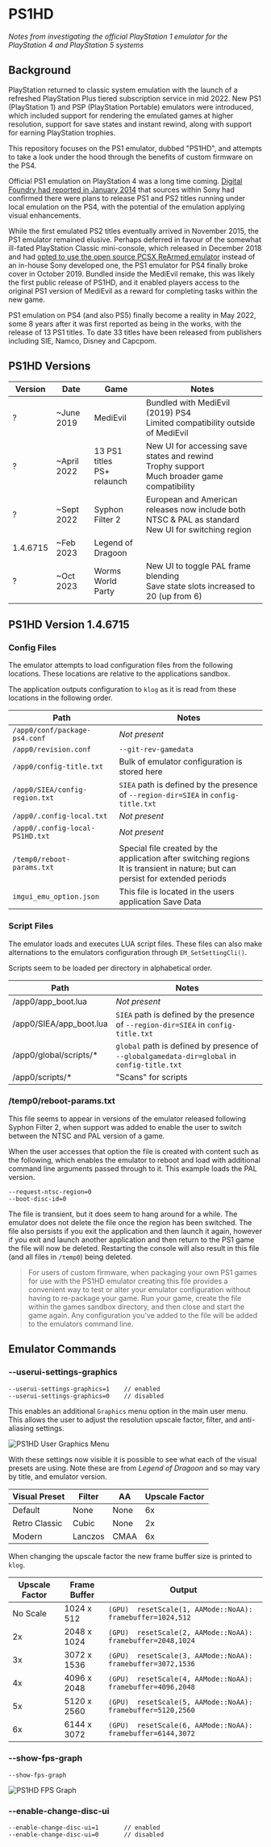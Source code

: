 # PS1HD

_Notes from investigating the official PlayStation 1 emulator for the PlayStation 4 and PlayStation 5 systems_

## Background

PlayStation returned to classic system emulation with the launch of a refreshed PlayStation Plus tiered subscription service in mid 2022. New PS1 (PlayStation 1) and PSP (PlayStation Portable) emulators were introduced, which included support for rendering the emulated games at higher resolution, support for save states and instant rewind, along with support for earning PlayStation trophies.

This repository focuses on the PS1 emulator, dubbed "PS1HD", and attempts to take a look under the hood through the benefits of custom firmware on the PS4.  

Official PS1 emulation on PlayStation 4 was a long time coming. [Digital Foundry had reported in January 2014](https://www.eurogamer.net/digitalfoundry-2014-ps1-ps2-games-heading-to-ps4) that sources within Sony had confirmed there were plans to release PS1 and PS2 titles running under local emulation on the PS4, with the potential of the emulation applying visual enhancements.  

While the first emulated PS2 titles eventually arrived in November 2015, the PS1 emulator remained elusive. Perhaps deferred in favour of the somewhat ill-fated PlayStation Classic mini-console, which released in December 2018 and had [opted to use the open source PCSX ReArmed emulator](https://doc.dl.playstation.net/doc/psclassic-oss/PCSX_ReARMed.html) instead of an in-house Sony developed one, the PS1 emulator for PS4 finally broke cover in October 2019. Bundled inside the MediEvil remake, this was likely the first public release of PS1HD, and it enabled players access to the original PS1 version of MediEvil as a reward for completing tasks within the new game.

PS1 emulation on PS4 (and also PS5) finally become a reality in May 2022, some 8 years after it was first reported as being in the works, with the release of 13 PS1 titles. To date 33 titles have been released from publishers including SIE, Namco, Disney and Capcpom.

## PS1HD Versions

| Version | Date | Game | Notes |
| -- | -- | -- | -- |
| ? | ~June 2019 | MediEvil | Bundled with MediEvil (2019) PS4<br/>Limited compatibility outside of MediEvil |
| ? | ~April 2022 | 13 PS1 titles<br/>PS+ relaunch | New UI for accessing save states and rewind<br/>Trophy support<br/>Much broader game compatibility |
| ? | ~Sept 2022 | Syphon Filter 2 | European and American releases now include both NTSC & PAL as standard<br/>New UI for switching region
| 1.4.6715 | ~Feb 2023 | Legend of Dragoon |
| ? | ~Oct 2023 | Worms World Party |New UI to toggle PAL frame blending<br/>Save state slots increased to 20 (up from 6)

## PS1HD Version 1.4.6715

### Config Files
The emulator attempts to load configuration files from the following locations. These locations are relative to the applications sandbox.  

The application outputs configuration to `klog` as it is read from these locations in the following order. 

| Path | Notes |
| -- | -- |
| `/app0/conf/package-ps4.conf` | _Not present_ |
| `/app0/revision.conf` | `--git-rev-gamedata` |
| `/app0/config-title.txt` | Bulk of emulator configuration is stored here |
| `/app0/SIEA/config-region.txt` | `SIEA` path is defined by the presence of `--region-dir=SIEA` in `config-title.txt` |
| `/app0/.config-local.txt` | _Not present_ |
| `/app0/.config-local-PS1HD.txt` | _Not present_ |
| `/temp0/reboot-params.txt` | Special file created by the application after switching regions<br/>It is transient in nature; but can persist for extended periods |
| `imgui_emu_option.json` | This file is located in the users application Save Data |

### Script Files
The emulator loads and executes LUA script files. These files can also make alternations to the emulators configuration through `EM_SetSettingCli()`.  

Scripts seem to be loaded per directory in alphabetical order.

| Path | Notes |
| -- | -- |
| /app0/app_boot.lua | _Not present_ |
| /app0/SIEA/app_boot.lua | `SIEA` path is defined by the presence of `--region-dir=SIEA` in `config-title.txt` |
| /app0/global/scripts/* | `global` path is defined by presence of `--globalgamedata-dir=global` in `config-title.txt` |
| /app0/scripts/* | "Scans" for scripts |

### /temp0/reboot-params.txt
This file seems to appear in versions of the emulator released following Syphon Filter 2, when support was added to enable the user to switch between the NTSC and PAL version of a game.  

When the user accesses that option the file is created with content such as the following, which enables the emulator to reboot and load with additional command line arguments passed through to it. This example loads the PAL version.    

    --request-ntsc-region=0
    --boot-disc-id=0

The file is transient, but it does seem to hang around for a while. The emulator does not delete the file once the region has been switched. The file also persists if you exit the application and then launch it again, however if you exit and launch another application and then return to the PS1 game the file will now be deleted. Restarting the console will also result in this file (and all files in `/temp0`) being deleted.

> For users of custom firmware, when packaging your own PS1 games for use with the PS1HD emulator creating this file provides a convenient way to test or alter your emulator configuration without having to re-package your game. Run your game, create the file within the games sandbox directory, and then close and start the game again. Any configuration you've added to the file will be added to the emulators command line.

## Emulator Commands

### --userui-settings-graphics

    --userui-settings-graphics=1    // enabled
    --userui-settings-graphics=0    // disabled

This enables an additional `Graphics` menu option in the main user menu. This allows the user to adjust the resolution upscale factor, filter, and anti-aliasing settings.

![PS1HD User Graphics Menu](assets/user_graphics_menu.png)

With these settings now visible it is possible to see what each of the visual presets are using. Note these are from _Legend of Dragoon_ and so may vary by title, and emulator version.

| Visual Preset | Filter | AA | Upscale Factor |
| -- | -- | -- | -- |
| Default | None | None | 6x |
| Retro Classic | Cubic | None | 2x |
| Modern | Lanczos | CMAA | 6x |

When changing the upscale factor the new frame buffer size is printed to `klog`.

| Upscale Factor | Frame Buffer | Output |
| -- | -- | -- |
| No Scale | 1024 x 512 | `(GPU)  resetScale(1, AAMode::NoAA): framebuffer=1024,512` |
| 2x | 2048 x 1024 | `(GPU)  resetScale(2, AAMode::NoAA): framebuffer=2048,1024` |
| 3x | 3072 x 1536 | `(GPU)  resetScale(3, AAMode::NoAA): framebuffer=3072,1536` |
| 4x | 4096 x 2048 | `(GPU)  resetScale(4, AAMode::NoAA): framebuffer=4096,2048` |
| 5x | 5120 x 2560 | `(GPU)  resetScale(5, AAMode::NoAA): framebuffer=5120,2560` |
| 6x | 6144 x 3072 | `(GPU)  resetScale(6, AAMode::NoAA): framebuffer=6144,3072` |

### --show-fps-graph

    --show-fps-graph

![PS1HD FPS Graph](assets/fps_graph.gif)

### --enable-change-disc-ui

    --enable-change-disc-ui=1       // enabled
    --enable-change-disc-ui=0       // disabled
